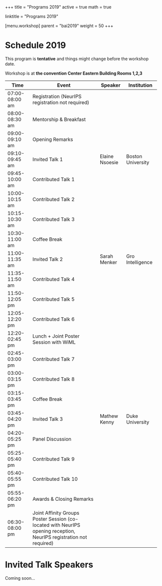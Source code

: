 ﻿+++
title = "Programs 2019"
active = true
math = true

linktitle = "Programs 2019"

[menu.workshop]
  parent = "bai2019"
  weight = 50
+++

# Schedule 2019
This program is <b>tentative</b> and things might change before the workshop date.

Workshop is at <b>the convention Center Eastern Building Rooms 1,2,3</b>

| Time            | Event                | Speaker               | Institution                            |
|-----------------|----------------------|-----------------------|----------------------------------------|
| 07:00-08:00 am    | Registration (NeurIPS registration not required)        | | |
| 08:00-08:30 am    | Mentorship & Breakfast      | | |
| 09:00-09:10 am    | Opening Remarks      | | |
| 09:10-09:45 am    | Invited Talk 1    | Elaine Nsoesie | Boston University |
| 09:45-10:00 am    | Contributed Talk 1               | | |
| 10:00-10:15 am    | Contributed Talk 2               | | |
| 10:15-10:30 am    | Contributed Talk 3               | | |
| 10:30-11:00 am    | Coffee Break         | | |
| 11:00-11:35 am    | Invited Talk 2    | Sarah Menker | Gro Intelligence |
| 11:35-11:50 am    | Contributed Talk 4               | | |
| 11:50-12:05 pm    | Contributed Talk 5               | | |
| 12:05-12:20 pm    | Contributed Talk 6               | | |
| 12:20-02:45 pm    | Lunch + Joint Poster Session with WiML      | | |
| 02:45-03:00 pm    | Contributed Talk 7               | | |
| 03:00-03:15 pm    | Contributed Talk 8               | | |
| 03:15-03:45 pm    | Coffee Break	   | | |
| 03:45-04:20 pm    | Invited Talk 3            |Mathew Kenny |Duke University |
| 04:20-05:25 pm    | Panel Discussion     | | |
| 05:25-05:40 pm    | Contributed Talk 9               | | |
| 05:40-05:55 pm    | Contributed Talk 10              | | |
| 05:55-06:20 pm    | Awards & Closing Remarks      | | |
| 06:30-08:00 pm    | Joint Affinity Groups Poster Session (co-located with NeurIPS opening reception, NeurIPS registration not required)         | | |

# Invited Talk Speakers

Coming soon...